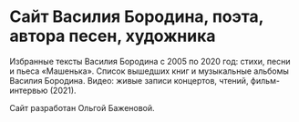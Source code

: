 # Сайт Василия Бородина, поэта, автора песен, художника

Избранные тексты Василия Бородина с 2005 по 2020 год: стихи, песни и пьеса «Машенька». Список вышедших книг и музыкальные альбомы Василия Бородина. Видео: живые записи концертов, чтений, фильм-интервью (2021).

Сайт разработан Ольгой Баженовой.
